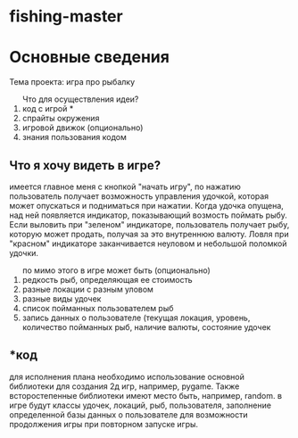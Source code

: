 # fishing-master
<h1> Основные сведения </h1>
<p>Тема проекта: игра про рыбалку </p>
<ol>Что для осуществления идеи?
  <li> код с игрой *</li>
  <li> спрайты окружения </li>  
  <li> игровой движок (опционально)</li>
  <li> знания пользования кодом</li>  
</ol>
<h2>Что я хочу видеть в игре?</h2>
<p>имеется главное меня с кнопкой "начать игру", по нажатию пользователь получает возможность управления удочкой, которая может опускаться и подниматься при нажатии.
Когда удочка опущена, над ней появляется индикатор, показывающий возмость поймать рыбу. Если выловить при "зеленом" индикаторе, пользователь получает рыбу, которую может продать, получая за это внутреннюю валюту. Ловля при "красном" индикаторе заканчивается неуловом и небольшой поломкой удочки.</p>
<ol> по мимо этого в игре может быть (опционально)
<li>редкость рыб, определяющая ее стоимость</li>
<li>разные локации с разным уловом</li>
<li>разные виды удочек </li>
<li>список пойманных пользователем рыб </li>
<li>запись данных о пользователе (текущая локация, уровень, количество пойманных рыб, наличие валюты, состояние удочек  </li>
</ol>
<h2>*код</h2>
<p> для исполнения плана необходимо использование основной библиотеки для создания 2д игр, например, pygame.
Также всторостепенные библиотеки имеют место быть, например, random. в игре будут классы удочек, локаций, рыб, пользователя, заполнение определенной базы данных о пользователе для возможности продолжения игры при повторном запуске игры.
  </p>

